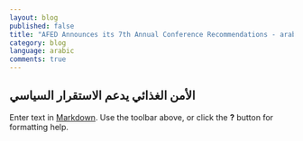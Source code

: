```yaml
---
layout: blog
published: false
title: "AFED Announces its 7th Annual Conference Recommendations - arabic"
category: blog
language: arabic
comments: true
---
```


## الأمن الغذائي يدعم الاستقرار السياسي

Enter text in [Markdown](http://daringfireball.net/projects/markdown/). Use the toolbar above, or click the **?** button for formatting help.
